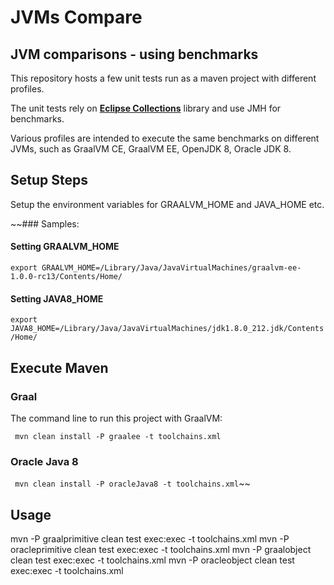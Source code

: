 # JVMs Compare
## JVM comparisons - using benchmarks

This repository hosts a few unit tests run as a maven project with different profiles.

The unit tests rely on [**Eclipse Collections**](https://eclipse.org/collections) library and use JMH for benchmarks.

Various profiles are intended to execute the same benchmarks on different JVMs, such as GraalVM CE, GraalVM EE, OpenJDK 8, Oracle JDK 8.

## Setup Steps

Setup the environment variables for GRAALVM_HOME and JAVA_HOME etc.

~~### Samples:

#### Setting GRAALVM_HOME
`export GRAALVM_HOME=/Library/Java/JavaVirtualMachines/graalvm-ee-1.0.0-rc13/Contents/Home/`

#### Setting JAVA8_HOME
`export JAVA8_HOME=/Library/Java/JavaVirtualMachines/jdk1.8.0_212.jdk/Contents/Home/`

## Execute Maven

### Graal

The command line to run this project with GraalVM:

` mvn clean install -P graalee -t toolchains.xml`

### Oracle Java 8

` mvn clean install -P oracleJava8 -t toolchains.xml`~~

## Usage

mvn -P graalprimitive clean test exec:exec -t toolchains.xml 
mvn -P oracleprimitive clean test exec:exec -t toolchains.xml 
mvn -P graalobject clean test exec:exec -t toolchains.xml 
mvn -P oracleobject clean test exec:exec -t toolchains.xml 

